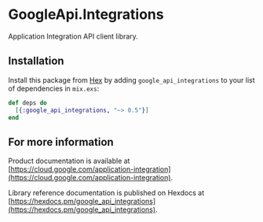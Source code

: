 # GoogleApi.Integrations

Application Integration API client library.



## Installation

Install this package from [Hex](https://hex.pm) by adding
`google_api_integrations` to your list of dependencies in `mix.exs`:

```elixir
def deps do
  [{:google_api_integrations, "~> 0.5"}]
end
```

## For more information

Product documentation is available at [https://cloud.google.com/application-integration](https://cloud.google.com/application-integration).

Library reference documentation is published on Hexdocs at
[https://hexdocs.pm/google_api_integrations](https://hexdocs.pm/google_api_integrations).

